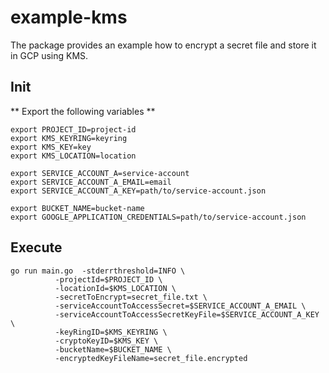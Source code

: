 # example-kms
The package provides an example how to encrypt a secret file and store it in GCP using KMS.

## Init ##

** Export the following variables **

```
export PROJECT_ID=project-id
export KMS_KEYRING=keyring
export KMS_KEY=key
export KMS_LOCATION=location

export SERVICE_ACCOUNT_A=service-account
export SERVICE_ACCOUNT_A_EMAIL=email
export SERVICE_ACCOUNT_A_KEY=path/to/service-account.json

export BUCKET_NAME=bucket-name
export GOOGLE_APPLICATION_CREDENTIALS=path/to/service-account.json

```

## Execute ##

```
go run main.go  -stderrthreshold=INFO \
          -projectId=$PROJECT_ID \
          -locationId=$KMS_LOCATION \
          -secretToEncrypt=secret_file.txt \
          -serviceAccountToAccessSecret=$SERVICE_ACCOUNT_A_EMAIL \
          -serviceAccountToAccessSecretKeyFile=$SERVICE_ACCOUNT_A_KEY \
          -keyRingID=$KMS_KEYRING \
          -cryptoKeyID=$KMS_KEY \
          -bucketName=$BUCKET_NAME \
          -encryptedKeyFileName=secret_file.encrypted
```
